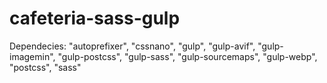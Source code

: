 # cafeteria-sass-gulp

Dependecies: 
    "autoprefixer",
    "cssnano",
    "gulp",
    "gulp-avif",
    "gulp-imagemin",
    "gulp-postcss",
    "gulp-sass",
    "gulp-sourcemaps",
    "gulp-webp",
    "postcss",
    "sass"
